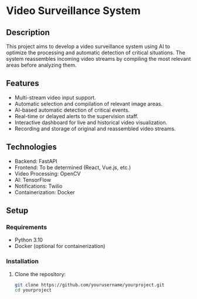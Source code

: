 # Video Surveillance System

## Description
This project aims to develop a video surveillance system using AI to optimize the processing and automatic detection of critical situations. The system reassembles incoming video streams by compiling the most relevant areas before analyzing them.

## Features
- Multi-stream video input support.
- Automatic selection and compilation of relevant image areas.
- AI-based automatic detection of critical events.
- Real-time or delayed alerts to the supervision staff.
- Interactive dashboard for live and historical video visualization.
- Recording and storage of original and reassembled video streams.

## Technologies
- Backend: FastAPI
- Frontend: To be determined (React, Vue.js, etc.)
- Video Processing: OpenCV
- AI: TensorFlow
- Notifications: Twilio
- Containerization: Docker

## Setup

### Requirements
- Python 3.10
- Docker (optional for containerization)

### Installation
1. Clone the repository:
   ```bash
   git clone https://github.com/yourusername/yourproject.git
   cd yourproject

